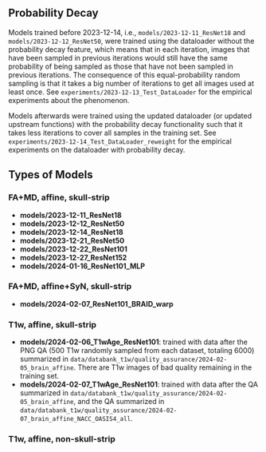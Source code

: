 ## Probability Decay

Models trained before 2023-12-14, i.e., `models/2023-12-11_ResNet18` and `models/2023-12-12_ResNet50`, were trained using the dataloader without the probability decay feature, which means that in each iteration, images that have been sampled in previous iterations would still have the same probability of being sampled as those that have not been sampled in previous iterations. The consequence of this equal-probability random sampling is that it takes a big number of iterations to get all images used at least once. See `experiments/2023-12-13_Test_DataLoader` for the empirical experiments about the phenomenon.

Models afterwards were trained using the updated dataloader (or updated upstream functions) with the probability decay functionality such that it takes less iterations to cover all samples in the training set. See `experiments/2023-12-14_Test_DataLoader_reweight` for the empirical experiments on the dataloader with probability decay.

## Types of Models

### FA+MD, affine, skull-strip

- **models/2023-12-11_ResNet18**
- **models/2023-12-12_ResNet50**
- **models/2023-12-14_ResNet18**
- **models/2023-12-21_ResNet50**
- **models/2023-12-22_ResNet101**
- **models/2023-12-27_ResNet152**
- **models/2024-01-16_ResNet101_MLP**

### FA+MD, affine+SyN, skull-strip

- **models/2024-02-07_ResNet101_BRAID_warp**

### T1w, affine, skull-strip

- **models/2024-02-06_T1wAge_ResNet101**: trained with data after the PNG QA (500 T1w randomly sampled from each dataset, totaling 6000) summarized in `data/databank_t1w/quality_assurance/2024-02-05_brain_affine`. There are T1w images of bad quality remaining in the training set.
- **models/2024-02-07_T1wAge_ResNet101**: trained with data after the QA summarized in `data/databank_t1w/quality_assurance/2024-02-05_brain_affine`, and the QA summarized in `data/databank_t1w/quality_assurance/2024-02-07_brain_affine_NACC_OASIS4_all`.

### T1w, affine, non-skull-strip

